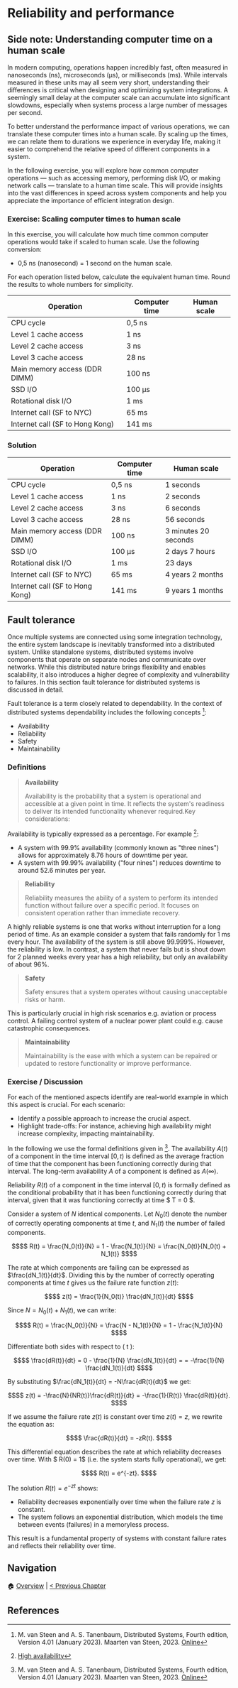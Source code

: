 # Reliability and performance

## Side note: Understanding computer time on a human scale

In modern computing, operations happen incredibly fast, often measured in
nanoseconds (ns), microseconds (µs), or milliseconds (ms). While intervals
measured in these units may all seem very short, understanding their
differences is critical when designing and optimizing system integrations. A
seemingly small delay at the computer scale can accumulate into significant
slowdowns, especially when systems process a large number of messages per
second.

To better understand the performance impact of various operations, we can
translate these computer times into a human scale. By scaling up the times,
we can relate them to durations we experience in everyday life, making it
easier to comprehend the relative speed of different components in a system.

In the following exercise, you will explore how common computer operations —
such as accessing memory, performing disk I/O, or making network calls —
translate to a human time scale. This will provide insights into the vast
differences in speed across system components and help you appreciate the
importance of efficient integration design.

### Exercise: Scaling computer times to human scale

In this exercise, you will calculate how much time common computer operations
would take if scaled to human scale. Use the following conversion:

- 0,5 ns (nanosecond) = 1 second on the human scale.

For each operation listed below, calculate the equivalent human time. Round the
results to whole numbers for simplicity.

| Operation                       | Computer time | Human scale |
| ------------------------------- | ------------- | ----------- |
| CPU cycle                       | 0,5 ns        |             |
| Level 1 cache access            | 1 ns          |             |
| Level 2 cache access            | 3 ns          |             |
| Level 3 cache access            | 28 ns         |             |
| Main memory access (DDR DIMM)   | 100 ns        |             |
| SSD I/O                         | 100 µs        |             |
| Rotational disk I/O             | 1 ms          |             |
| Internet call (SF to NYC)       | 65 ms         |             |
| Internet call (SF to Hong Kong) | 141 ms        |             |

### Solution

| Operation                       | Computer time | Human scale          |
| ------------------------------- | ------------- | -------------------- |
| CPU cycle                       | 0,5 ns        | 1 seconds            |
| Level 1 cache access            | 1 ns          | 2 seconds            |
| Level 2 cache access            | 3 ns          | 6 seconds            |
| Level 3 cache access            | 28 ns         | 56 seconds           |
| Main memory access (DDR DIMM)   | 100 ns        | 3 minutes 20 seconds |
| SSD I/O                         | 100 µs        | 2 days 7 hours       |
| Rotational disk I/O             | 1 ms          | 23 days              |
| Internet call (SF to NYC)       | 65 ms         | 4 years 2 months     |
| Internet call (SF to Hong Kong) | 141 ms        | 9 years 1 months     |

## Fault tolerance

Once multiple systems are connected using some integration technology, the
entire system landscape is inevitably transformed into a distributed system.
Unlike standalone systems, distributed systems involve components that operate
on separate nodes and communicate over networks. While this distributed nature
brings flexibility and enables scalability, it also introduces a higher degree
of complexity and vulnerability to failures. In this section fault tolerance
for distributed systems is discussed in detail.

Fault tolerance is a term closely related to dependability. In the context of
distributed systems dependability includes the following concepts [^1]:

- Availability
- Reliability
- Safety
- Maintainability

### Definitions

> **Availability**
>
> Availability is the probability that a system is operational and accessible at
> a given point in time. It reflects the system's readiness to deliver its
> intended functionality whenever required.Key considerations:

Availability is typically expressed as a percentage. For example [^2]:

- A system with 99.9% availability (commonly known as "three nines") allows for
  approximately 8.76 hours of downtime per year.
- A system with 99.99% availability ("four nines") reduces downtime to around
  52.6 minutes per year.

> **Reliability**
>
> Reliability measures the ability of a system to perform its intended function
> without failure over a specific period. It focuses on consistent operation
> rather than immediate recovery.

A highly reliable systems is one that works without interruption for a long
period of time. As an example consider a system that fails randomly for 1 ms
every hour. The availability of the system is still above 99.999%. However, the
reliability is low. In contrast, a system that never fails but is shout down
for 2 planned weeks every year has a high reliability, but only an availability
of about 96%.

> **Safety**
>
> Safety ensures that a system operates without causing unacceptable risks or
> harm.

This is particularly crucial in high risk scenarios e.g. aviation or process
control. A failing control system of a nuclear power plant could e.g. cause
catastrophic consequences.

> **Maintainability**
>
> Maintainability is the ease with which a system can be repaired or updated to
> restore functionality or improve performance.

### Exercise / Discussion

For each of the mentioned aspects identify are real-world example in which this
aspect is crucial. For each scenario:

- Identify a possible approach to increase the crucial aspect.
- Highlight trade-offs: For instance, achieving high availability might
  increase complexity, impacting maintainability.

In the following we use the formal definitions given in [^1]. The
availability $A(t)$ of a component in the time interval $[0, t)$ is
defined as the average fraction of time that the component has been functioning
correctly during that interval. The long-term availability $A$ of a
component is defined as $A(\infty)$.

Reliability $R(t)$ of a component in the time interval
$[0, t)$ is formally defined as the conditional probability that it has been
functioning correctly during that interval, given that it was functioning
correctly at time $ T = 0 $.

Consider a system of $N$ identical components. Let $N_0(t)$ denote the number
of correctly operating components at time $t$, and $N_1(t)$ the number of
failed components.

```math
$$
R(t) = \frac{N_0(t)}{N} = 1 - \frac{N_1(t)}{N} = \frac{N_0(t)}{N_0(t) + N_1(t)}
$$
```

The rate at which components are failing can be expressed as
$\frac{dN_1(t)}{dt}$. Dividing this by the number of correctly operating
components at time $t$ gives us the failure rate function $z(t)$:

```math
$$
z(t) = \frac{1}{N_0(t)} \frac{dN_1(t)}{dt}
$$
```

Since $N = N_0(t) + N_1(t)$, we can write:

```math
$$
R(t) = \frac{N_0(t)}{N} = \frac{N - N_1(t)}{N} = 1 - \frac{N_1(t)}{N}

$$
```

Differentiate both sides with respect to \( t \):

```math
$$
\frac{dR(t)}{dt} = 0 - \frac{1}{N} \frac{dN_1(t)}{dt} = = -\frac{1}{N} \frac{dN_1(t)}{dt}
$$
```

By substituting $\frac{dN_1(t)}{dt} = -N\frac{dR(t){dt}$ we get:

```math
$$
z(t) = -\frac{N}{NR(t)}\frac{dR(t)}{dt} = -\frac{1}{R(t)} \frac{dR(t)}{dt}.
$$
```

If we assume the failure rate $z(t)$ is constant over time $z(t) = z$, we
rewrite the equation as:

```math
$$
\frac{dR(t)}{dt} = -zR(t).
$$
```

This differential equation describes the rate at which reliability decreases
over time. With $ R(0) = 1$ (i.e. the system starts fully operational), we get:

```math
$$
R(t) = e^{-zt}.
$$
```

The solution $R(t) = e^{-zt}$ shows:

- Reliability decreases exponentially over time when the failure rate $z$ is
  constant.
- The system follows an exponential distribution, which models the time between
  events (failures) in a memoryless process.

This result is a fundamental property of systems with constant failure rates
and reflects their reliability over time.

## Navigation

🏠 [Overview](../README.md) | [< Previous Chapter](./enterprise-integration-patterns-details.md)

## References

[^1]:
    M. van Steen and A. S. Tanenbaum, Distributed Systems, Fourth edition,
    Version 4.01 (January 2023). Maarten van Steen, 2023.
    [Online](https://www.distributed-systems.net/index.php/books/ds4/)

[^2]: [High availability](https://en.wikipedia.org/wiki/High_availability)

[^3]:
    M. Kleppmann, Designing data-intensive applications: the big ideas behind
    reliable, scalable, and maintainable systems, First edition. Beijing Boston
    Farnham Sebastopol Tokyo: O’Reilley, 2017.
